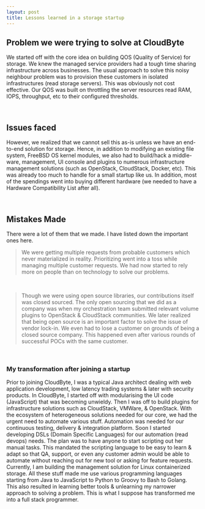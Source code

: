 ```yaml
---
layout: post
title: Lessons learned in a storage startup
---
```


## Problem we were trying to solve at CloudByte

We started off with the core idea on building QOS (Quality of Service) for
storage. We knew the managed service providers had a tough time sharing
infrastructure across businesses. The usual approach to solve this noisy neighbour
problem was to provision these customers in isolated infrastructures
(read storage servers). This was obviously not cost effective. Our QOS was built
on throttling the server resources read RAM, IOPS, throughput, etc to their
configured thresholds.

<br />

## Issues faced

However, we realized that we cannot sell this as-is unless we have an end-to-end
solution for storage. Hence, in addition to modifying an existing file system,
FreeBSD OS kernel modules, we also had to build/hack a middle-ware, management,
UI console and plugins to numerous infrastructure management solutions (such as
OpenStack, CloudStack, Docker, etc). This was already too much to handle for a
small startup like us. In addition, most of the spendings went into buying different
hardware (we needed to have a Hardware Compatibility List after all).

<br />

## Mistakes Made

There were a lot of them that we made. I have listed down the important ones here. 

> We were getting multiple requests from probable customers which never materialized
> in reality. Prioritizing went into a toss while managing multiple customer requests.
> We had now started to rely more on people than on technology to solve our problems.

<br />

> Though we were using open source libraries, our contributions itself was closed
> sourced. The only open sourcing that we did as a company was when my orchestration
> team submitted relevant volume plugins to OpenStack & CloudStack communities. We
> later realized that being open source is an important factor to solve the issue
> of vendor lock-in. We even had to lose a customer on grounds of being a closed
> source company. This happened even after various rounds of successful POCs with
> the same customer.

<br />

### My transformation after joining a startup

Prior to joining CloudByte, I was a typical Java architect dealing with web
application development, low latency trading systems & later with security products.
In CloudByte, I started off with modularising the UI code (JavaScript) that was
becoming unwieldy. Then I was off to build plugins for infrastructure solutions
such as CloudStack, VMWare, & OpenStack. With the ecosystem of heterogeneous solutions
needed for our core, we had the urgent need to automate various stuff. Automation
was needed for our continuous testing, delivery & integration platform. Soon I
started developing DSLs (Domain Specific Languages) for our automation (read devops)
needs. The plan was to have anyone to start scripting out her manual tasks. This
mandated the scripting language to be easy to learn & adapt so that QA, support,
or even any customer admin would be able to automate without reaching out for new
tool or asking for feature requests. Currently, I am building the management solution
for Linux containerized storage. All these stuff made me use various programming
languages starting from Java to JavaScript to Python to Groovy to Bash to Golang.
This also resulted in learning better tools & unlearning my narrower approach to
solving a problem. This is what I suppose has transformed me into a full stack
programmer.
